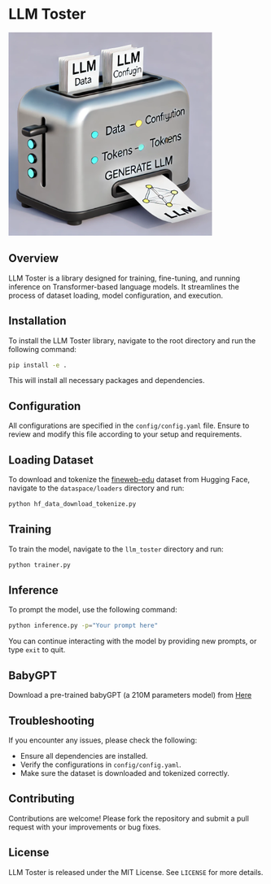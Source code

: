 # LLM Toster

<img style="max-width:400px" src="assets/images/llmtoster.jpg" alt="LLM Toster Logo">

## Overview
LLM Toster is a library designed for training, fine-tuning, and running inference on Transformer-based language models. It streamlines the process of dataset loading, model configuration, and execution.

## Installation
To install the LLM Toster library, navigate to the root directory and run the following command:
```bash
pip install -e .
```
This will install all necessary packages and dependencies.

## Configuration
All configurations are specified in the `config/config.yaml` file. Ensure to review and modify this file according to your setup and requirements.

## Loading Dataset
To download and tokenize the [fineweb-edu](https://huggingface.co/datasets/HuggingFaceFW/fineweb-edu) dataset from Hugging Face, navigate to the `dataspace/loaders` directory and run:
```bash
python hf_data_download_tokenize.py
```

## Training
To train the model, navigate to the `llm_toster` directory and run:
```bash
python trainer.py
```

## Inference
To prompt the model, use the following command:
```bash
python inference.py -p="Your prompt here"
```
You can continue interacting with the model by providing new prompts, or type `exit` to quit.

## BabyGPT
Download a pre-trained babyGPT (a 210M parameters model) from [Here](https://drive.google.com/drive/folders/140u7ScsKUuTnj103B9vTY6YbhU_GOykH?usp=sharing)

## Troubleshooting
If you encounter any issues, please check the following:
- Ensure all dependencies are installed.
- Verify the configurations in `config/config.yaml`.
- Make sure the dataset is downloaded and tokenized correctly.

## Contributing
Contributions are welcome! Please fork the repository and submit a pull request with your improvements or bug fixes.

## License
LLM Toster is released under the MIT License. See `LICENSE` for more details.
